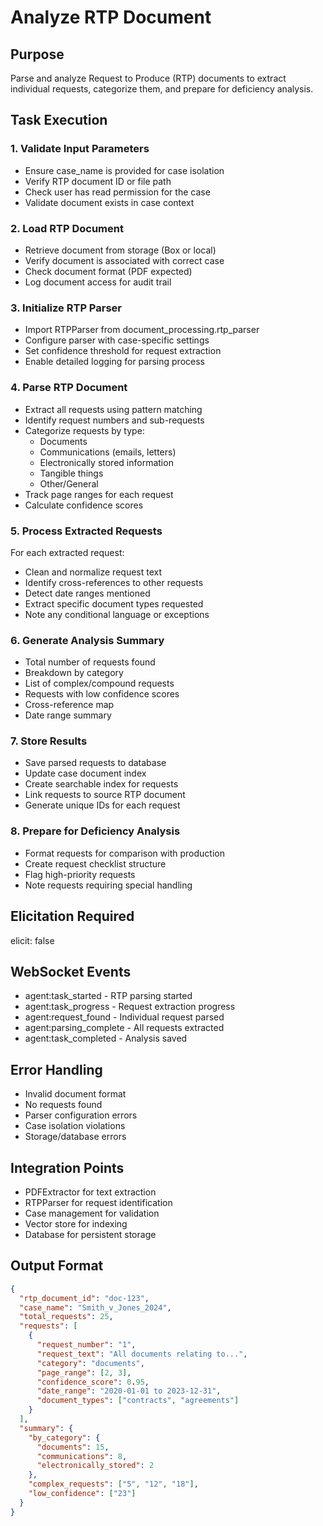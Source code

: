 # Analyze RTP Document

## Purpose
Parse and analyze Request to Produce (RTP) documents to extract individual requests, categorize them, and prepare for deficiency analysis.

## Task Execution

### 1. Validate Input Parameters
- Ensure case_name is provided for case isolation
- Verify RTP document ID or file path
- Check user has read permission for the case
- Validate document exists in case context

### 2. Load RTP Document
- Retrieve document from storage (Box or local)
- Verify document is associated with correct case
- Check document format (PDF expected)
- Log document access for audit trail

### 3. Initialize RTP Parser
- Import RTPParser from document_processing.rtp_parser
- Configure parser with case-specific settings
- Set confidence threshold for request extraction
- Enable detailed logging for parsing process

### 4. Parse RTP Document
- Extract all requests using pattern matching
- Identify request numbers and sub-requests
- Categorize requests by type:
  - Documents
  - Communications (emails, letters)
  - Electronically stored information
  - Tangible things
  - Other/General
- Track page ranges for each request
- Calculate confidence scores

### 5. Process Extracted Requests
For each extracted request:
- Clean and normalize request text
- Identify cross-references to other requests
- Detect date ranges mentioned
- Extract specific document types requested
- Note any conditional language or exceptions

### 6. Generate Analysis Summary
- Total number of requests found
- Breakdown by category
- List of complex/compound requests
- Requests with low confidence scores
- Cross-reference map
- Date range summary

### 7. Store Results
- Save parsed requests to database
- Update case document index
- Create searchable index for requests
- Link requests to source RTP document
- Generate unique IDs for each request

### 8. Prepare for Deficiency Analysis
- Format requests for comparison with production
- Create request checklist structure
- Flag high-priority requests
- Note requests requiring special handling

## Elicitation Required
elicit: false

## WebSocket Events
- agent:task_started - RTP parsing started
- agent:task_progress - Request extraction progress
- agent:request_found - Individual request parsed
- agent:parsing_complete - All requests extracted
- agent:task_completed - Analysis saved

## Error Handling
- Invalid document format
- No requests found
- Parser configuration errors
- Case isolation violations
- Storage/database errors

## Integration Points
- PDFExtractor for text extraction
- RTPParser for request identification
- Case management for validation
- Vector store for indexing
- Database for persistent storage

## Output Format
```json
{
  "rtp_document_id": "doc-123",
  "case_name": "Smith_v_Jones_2024",
  "total_requests": 25,
  "requests": [
    {
      "request_number": "1",
      "request_text": "All documents relating to...",
      "category": "documents",
      "page_range": [2, 3],
      "confidence_score": 0.95,
      "date_range": "2020-01-01 to 2023-12-31",
      "document_types": ["contracts", "agreements"]
    }
  ],
  "summary": {
    "by_category": {
      "documents": 15,
      "communications": 8,
      "electronically_stored": 2
    },
    "complex_requests": ["5", "12", "18"],
    "low_confidence": ["23"]
  }
}
```